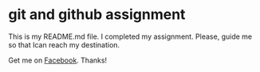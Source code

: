 # git and github assignment

This is my README.md file. I completed my assignment. Please, guide me so that Ican reach my destination.

Get me on [Facebook](https://www.facebook.com/mdmustaqim.hossain). Thanks!

